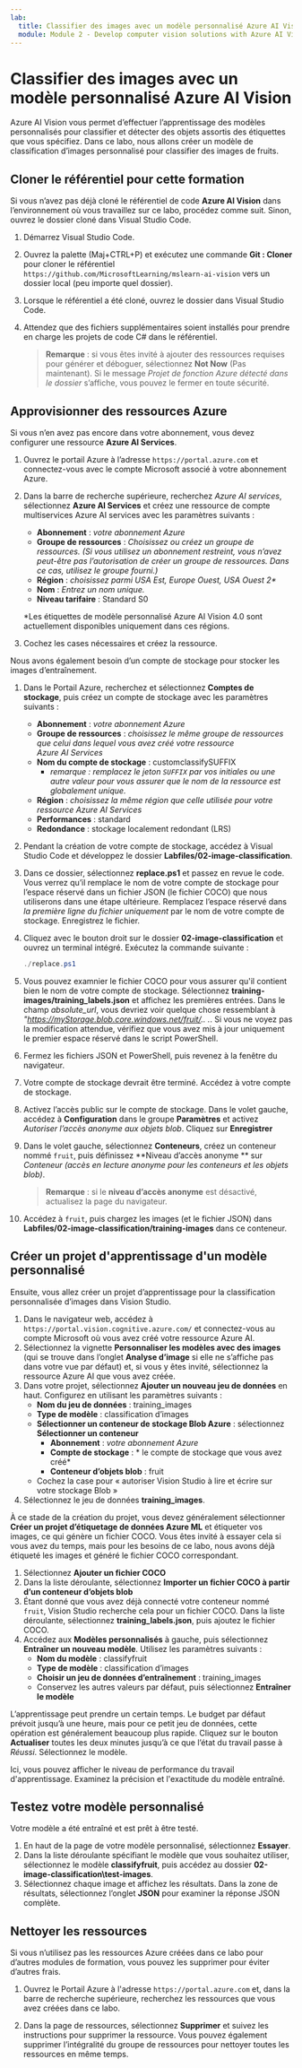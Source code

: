 ```yaml
---
lab:
  title: Classifier des images avec un modèle personnalisé Azure AI Vision
  module: Module 2 - Develop computer vision solutions with Azure AI Vision
---
```


# Classifier des images avec un modèle personnalisé Azure AI Vision

Azure AI Vision vous permet d’effectuer l’apprentissage des modèles personnalisés pour classifier et détecter des objets assortis des étiquettes que vous spécifiez. Dans ce labo, nous allons créer un modèle de classification d’images personnalisé pour classifier des images de fruits.

## Cloner le référentiel pour cette formation

Si vous n’avez pas déjà cloné le référentiel de code **Azure AI Vision** dans l’environnement où vous travaillez sur ce labo, procédez comme suit. Sinon, ouvrez le dossier cloné dans Visual Studio Code.

1. Démarrez Visual Studio Code.
2. Ouvrez la palette (Maj+CTRL+P) et exécutez une commande **Git : Cloner** pour cloner le référentiel `https://github.com/MicrosoftLearning/mslearn-ai-vision` vers un dossier local (peu importe quel dossier).
3. Lorsque le référentiel a été cloné, ouvrez le dossier dans Visual Studio Code.
4. Attendez que des fichiers supplémentaires soient installés pour prendre en charge les projets de code C# dans le référentiel.

    > **Remarque** : si vous êtes invité à ajouter des ressources requises pour générer et déboguer, sélectionnez **Not Now** (Pas maintenant). Si le message *Projet de fonction Azure détecté dans le dossier* s’affiche, vous pouvez le fermer en toute sécurité.

## Approvisionner des ressources Azure

Si vous n’en avez pas encore dans votre abonnement, vous devez configurer une ressource **Azure AI Services**.

1. Ouvrez le portail Azure à l’adresse `https://portal.azure.com` et connectez-vous avec le compte Microsoft associé à votre abonnement Azure.
2. Dans la barre de recherche supérieure, recherchez *Azure AI services*, sélectionnez **Azure AI Services** et créez une ressource de compte multiservices Azure AI services avec les paramètres suivants :
    - **Abonnement** : *votre abonnement Azure*
    - **Groupe de ressources** : *Choisissez ou créez un groupe de ressources. (Si vous utilisez un abonnement restreint, vous n’avez peut-être pas l’autorisation de créer un groupe de ressources. Dans ce cas, utilisez le groupe fourni.)*
    - **Région** : *choisissez parmi USA Est, Europe Ouest, USA Ouest 2\**
    - **Nom** : *Entrez un nom unique.*
    - **Niveau tarifaire** : Standard S0

    \*Les étiquettes de modèle personnalisé Azure AI Vision 4.0 sont actuellement disponibles uniquement dans ces régions.

3. Cochez les cases nécessaires et créez la ressource.
<!--4. When the resource has been deployed, go to it and view its **Keys and Endpoint** page. You will need the endpoint and one of the keys from this page in a future step. Save them off or leave this browser tab open.-->

Nous avons également besoin d’un compte de stockage pour stocker les images d’entraînement.

1. Dans le Portail Azure, recherchez et sélectionnez **Comptes de stockage**, puis créez un compte de stockage avec les paramètres suivants :
    - **Abonnement** : *votre abonnement Azure*
    - **Groupe de ressources** : *choisissez le même groupe de ressources que celui dans lequel vous avez créé votre ressource Azure AI Services*
    - **Nom du compte de stockage** : customclassifySUFFIX 
        - *remarque : remplacez le jeton `SUFFIX` par vos initiales ou une autre valeur pour vous assurer que le nom de la ressource est globalement unique.*
    - **Région** : *choisissez la même région que celle utilisée pour votre ressource Azure AI Services*
    - **Performances** : standard
    - **Redondance** : stockage localement redondant (LRS)
1. Pendant la création de votre compte de stockage, accédez à Visual Studio Code et développez le dossier **Labfiles/02-image-classification**.
1. Dans ce dossier, sélectionnez **replace.ps1** et passez en revue le code. Vous verrez qu’il remplace le nom de votre compte de stockage pour l’espace réservé dans un fichier JSON (le fichier COCO) que nous utiliserons dans une étape ultérieure. Remplacez l’espace réservé dans *la première ligne du fichier uniquement* par le nom de votre compte de stockage. Enregistrez le fichier.
1. Cliquez avec le bouton droit sur le dossier **02-image-classification** et ouvrez un terminal intégré. Exécutez la commande suivante :

    ```powershell
    ./replace.ps1
    ```

1. Vous pouvez examnier le fichier COCO pour vous assurer qu'il contient bien le nom de votre compte de stockage. Sélectionnez **training-images/training_labels.json** et affichez les premières entrées. Dans le champ *absolute_url*, vous devriez voir quelque chose ressemblant à *"https://myStorage.blob.core.windows.net/fruit/.. .*. Si vous ne voyez pas la modification attendue, vérifiez que vous avez mis à jour uniquement le premier espace réservé dans le script PowerShell.
1. Fermez les fichiers JSON et PowerShell, puis revenez à la fenêtre du navigateur.
1. Votre compte de stockage devrait être terminé. Accédez à votre compte de stockage.
1. Activez l’accès public sur le compte de stockage. Dans le volet gauche, accédez à **Configuration** dans le groupe **Paramètres** et activez *Autoriser l’accès anonyme aux objets blob*. Cliquez sur **Enregistrer**
1. Dans le volet gauche, sélectionnez **Conteneurs**, créez un conteneur nommé `fruit`, puis définissez **Niveau d’accès anonyme ** sur *Conteneur (accès en lecture anonyme pour les conteneurs et les objets blob)*.

    > **Remarque** : si le **niveau d’accès anonyme** est désactivé, actualisez la page du navigateur.

1. Accédez à `fruit`, puis chargez les images (et le fichier JSON) dans **Labfiles/02-image-classification/training-images** dans ce conteneur.

## Créer un projet d'apprentissage d'un modèle personnalisé

Ensuite, vous allez créer un projet d’apprentissage pour la classification personnalisée d’images dans Vision Studio.

1. Dans le navigateur web, accédez à `https://portal.vision.cognitive.azure.com/` et connectez-vous au compte Microsoft où vous avez créé votre ressource Azure AI.
1. Sélectionnez la vignette **Personnaliser les modèles avec des images** (qui se trouve dans l’onglet **Analyse d’image** si elle ne s’affiche pas dans votre vue par défaut) et, si vous y êtes invité, sélectionnez la ressource Azure AI que vous avez créée.
1. Dans votre projet, sélectionnez **Ajouter un nouveau jeu de données** en haut. Configurez  en utilisant les paramètres suivants :
    - **Nom du jeu de données** : training_images
    - **Type de modèle** : classification d’images
    - **Sélectionner un conteneur de stockage Blob Azure** : sélectionnez **Sélectionner un conteneur**
        - **Abonnement** : *votre abonnement Azure*
        - **Compte de stockage** : * le compte de stockage que vous avez créé*
        - **Conteneur d’objets blob** : fruit
    - Cochez la case pour « autoriser Vision Studio à lire et écrire sur votre stockage Blob »
1. Sélectionnez le jeu de données **training_images**.

À ce stade de la création du projet, vous devez généralement sélectionner **Créer un projet d’étiquetage de données Azure ML** et étiqueter vos images, ce qui génère un fichier COCO. Vous êtes invité à essayer cela si vous avez du temps, mais pour les besoins de ce labo, nous avons déjà étiqueté les images et généré le fichier COCO correspondant.

1. Sélectionnez **Ajouter un fichier COCO**
1. Dans la liste déroulante, sélectionnez **Importer un fichier COCO à partir d’un conteneur d’objets blob**
1. Étant donné que vous avez déjà connecté votre conteneur nommé `fruit`, Vision Studio recherche cela pour un fichier COCO. Dans la liste déroulante, sélectionnez **training_labels.json**, puis ajoutez le fichier COCO.
1. Accédez aux **Modèles personnalisés** à gauche, puis sélectionnez **Entraîner un nouveau modèle**. Utilisez les paramètres suivants :
    - **Nom du modèle** : classifyfruit
    - **Type de modèle** : classification d’images
    - **Choisir un jeu de données d’entraînement** : training_images
    - Conservez les autres valeurs par défaut, puis sélectionnez **Entraîner le modèle**

L’apprentissage peut prendre un certain temps. Le budget par défaut prévoit jusqu’à une heure, mais pour ce petit jeu de données, cette opération est généralement beaucoup plus rapide. Cliquez sur le bouton **Actualiser** toutes les deux minutes jusqu’à ce que l’état du travail passe à *Réussi*. Sélectionnez le modèle.

Ici, vous pouvez afficher le niveau de performance du travail d'apprentissage. Examinez la précision et l'exactitude du modèle entraîné.

## Testez votre modèle personnalisé

Votre modèle a été entraîné et est prêt à être testé.

1. En haut de la page de votre modèle personnalisé, sélectionnez **Essayer**.
1. Dans la liste déroulante spécifiant le modèle que vous souhaitez utiliser, sélectionnez le modèle **classifyfruit**, puis accédez au dossier **02-image-classification\test-images**.
1. Sélectionnez chaque image et affichez les résultats. Dans la zone de résultats, sélectionnez l’onglet **JSON** pour examiner la réponse JSON complète.

<!-- Option coding example to run-->
## Nettoyer les ressources

Si vous n’utilisez pas les ressources Azure créées dans ce labo pour d’autres modules de formation, vous pouvez les supprimer pour éviter d’autres frais.

1. Ouvrez le Portail Azure à l'adresse `https://portal.azure.com` et, dans la barre de recherche supérieure, recherchez les ressources que vous avez créées dans ce labo.

2. Dans la page de ressources, sélectionnez **Supprimer** et suivez les instructions pour supprimer la ressource. Vous pouvez également supprimer l’intégralité du groupe de ressources pour nettoyer toutes les ressources en même temps.

